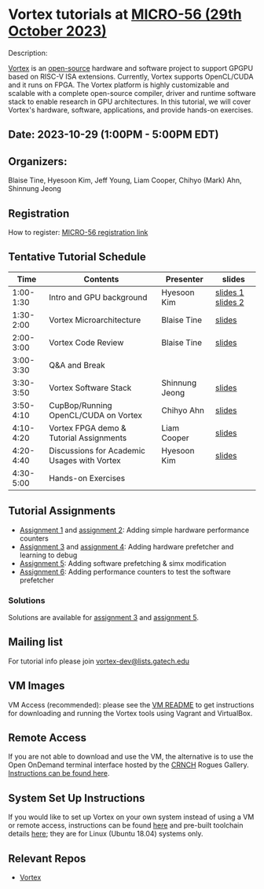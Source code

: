 # Vortex tutorials at [MICRO-56 (29th October 2023)](https://microarch.org/micro56/index.php)

Description:

[Vortex](http://vortex.cc.gatech.edu/) is an [open-source](https://github.com/vortexgpgpu/) hardware and software project to support GPGPU based on RISC-V ISA extensions. Currently, Vortex supports OpenCL/CUDA and it runs on FPGA. The Vortex platform is highly customizable and scalable with a complete open-source compiler, driver and runtime software stack to enable research in GPU architectures. In this tutorial, we will cover Vortex's hardware, software, applications, and provide hands-on exercises.

## Date: 2023-10-29 (1:00PM - 5:00PM EDT)

## Organizers:

Blaise Tine, Hyesoon Kim, Jeff Young, Liam Cooper, Chihyo (Mark) Ahn, Shinnung Jeong

## Registration

How to register: [MICRO-56 registration link](https://microarch.org/micro56/attend/register.php)

## Tentative Tutorial Schedule

| Time      | Contents                                    | Presenter      | slides |
|-----------|---------------------------------------------|----------------|--------|
| 1:00-1:30 | Intro and GPU background                    | Hyesoon Kim    | [slides 1](Slides_MICRO56/0.tutorial_introduction.pptx) [slides 2](Slides_MICRO56/1.gpu_arch.pptx)        |
| 1:30-2:00 | Vortex Microarchitecture                    | Blaise Tine    | [slides](Slides_MICRO56/2.vortex_microarchitecture.pptx)       |
| 2:00-3:00 | Vortex Code Review                          | Blaise Tine    | [slides](Slides_MICRO56/3.code_structure.pptx)       |
| 3:00-3:30 | Q&A and Break                               |                |        |
| 3:30-3:50 | Vortex Software Stack                       | Shinnung Jeong | [slides](Slides_MICRO56/vortex_software_stack.pptx)       |
| 3:50-4:10 | CupBop/Running OpenCL/CUDA on Vortex        | Chihyo Ahn     | [slides](Slides_MICRO56/cupbop.pptx)       |
| 4:10-4:20 | Vortex FPGA demo   & Tutorial Assignments   | Liam Cooper    | [slides](Slides_MICRO56/fpga_and_assignments.pptx)       |
| 4:20-4:40 | Discussions for Academic Usages with Vortex | Hyesoon Kim    | [slides](Slides_MICRO56/7.tutorial_discussions.pptx)       |
| 4:30-5:00 | Hands-on Exercises                          |                |        |

## Tutorial Assignments

* [Assignment 1](Exercises/assignment1.md) and [assignment 2](Exercises/assignment2.md): Adding simple hardware performance counters
* [Assignment 3](Exercises/assignment3.md) and [assignment 4](Exercises/assignment4.md): Adding hardware prefetcher and learning to debug
* [Assignment 5](Exercises/assignment5.md): Adding software prefetching & simx modification
* [Assignment 6](Exercises/assignment6.md): Adding performance counters to test the software prefetcher

### Solutions
Solutions are available for [assignment 3](https://github.com/vortexgpgpu/vortex_tutorials/blob/main/Solutions/assignment3_solution.md) and [assignment 5](https://github.com/vortexgpgpu/vortex_tutorials/blob/main/Solutions/assignment5_solution.md).

## Mailing list
For tutorial info please join vortex-dev@lists.gatech.edu 

## VM Images
VM Access (recommended): please see the [VM README](VM_Imgs/VM_README.md) to get instructions for downloading and running the Vortex tools using Vagrant and VirtualBox.

## Remote Access
If you are not able to download and use the VM, the alternative is to use the Open OnDemand terminal interface hosted by the [CRNCH](https://crnch.gatech.edu/) Rogues Gallery. [Instructions can be found here](REMOTE_ACCESS.md).

## System Set Up Instructions
If you would like to set up Vortex on your own system instead of using a VM or remote access, instructions can be found [here](https://github.com/vortexgpgpu/vortex/blob/master/README.md) and pre-built toolchain details [here](https://github.com/vortexgpgpu/vortex-toolchain-prebuilt); they are for Linux (Ubuntu 18.04) systems only.

## Relevant Repos

* [Vortex](https://github.com/vortexgpgpu/vortex)
